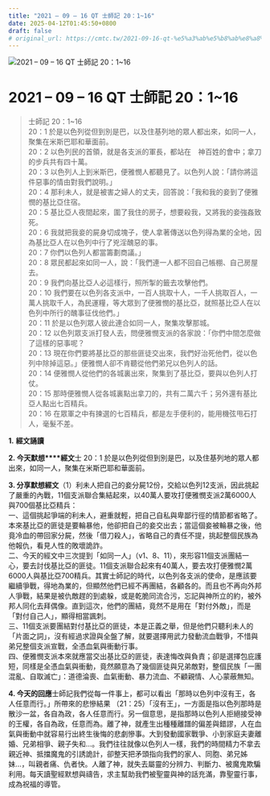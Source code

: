 ```yaml
---
title: "2021 – 09 – 16 QT 士師記 20：1~16"
date: 2025-04-12T01:45:50+0800
draft: false
# original_url: https://cmtc.tw/2021-09-16-qt-%e5%a3%ab%e5%b8%ab%e8%a8%98-20%ef%bc%9a116
---
```


![2021 – 09 – 16 QT 士師記 20：1~16](/images/qt.jpg   "2021 – 09 – 16 QT 士師記 20：1~16")

# 2021 – 09 – 16 QT 士師記 20：1~16

> 士師記 20：1~16  
> 20：1 於是以色列從但到別是巴，以及住基列地的眾人都出來，如同一人，聚集在米斯巴耶和華面前。  
> 20：2 以色列民的首領，就是各支派的軍長，都站在　神百姓的會中；拿刀的步兵共有四十萬。  
> 20：3 以色列人上到米斯巴，便雅憫人都聽見了。以色列人說：「請你將這件惡事的情由對我們說明。」  
> 20：4 那利未人，就是被害之婦人的丈夫，回答說：「我和我的妾到了便雅憫的基比亞住宿。  
> 20：5 基比亞人夜間起來，圍了我住的房子，想要殺我，又將我的妾強姦致死。  
> 20：6 我就把我妾的屍身切成塊子，使人拿著傳送以色列得為業的全地，因為基比亞人在以色列中行了兇淫醜惡的事。  
> 20：7 你們以色列人都當籌劃商議。」  
> 20：8 眾民都起來如同一人，說：「我們連一人都不回自己帳棚、自己房屋去。  
> 20：9 我們向基比亞人必這樣行，照所掣的籤去攻擊他們。  
> 20：10 我們要在以色列各支派中，一百人挑取十人，一千人挑取百人，一萬人挑取千人，為民運糧，等大眾到了便雅憫的基比亞，就照基比亞人在以色列中所行的醜事征伐他們。」  
> 20：11 於是以色列眾人彼此連合如同一人，聚集攻擊那城。  
> 20：12 以色列眾支派打發人去，問便雅憫支派的各家說：「你們中間怎麼做了這樣的惡事呢？  
> 20：13 現在你們要將基比亞的那些匪徒交出來，我們好治死他們，從以色列中除掉這惡。」便雅憫人卻不肯聽從他們弟兄以色列人的話。  
> 20：14 便雅憫人從他們的各城裏出來，聚集到了基比亞，要與以色列人打仗。  
> 20：15 那時便雅憫人從各城裏點出拿刀的，共有二萬六千；另外還有基比亞人點出七百精兵。  
> 20：16 在眾軍之中有揀選的七百精兵，都是左手便利的，能用機弦甩石打人，毫髮不差。

**1.** **經文誦讀**

**2. 今天默想****經文**士 20：1 於是以色列從但到別是巴，以及住基列地的眾人都出來，如同一人，聚集在米斯巴耶和華面前。

**3. 分享默想經文**（1）利未人把自己的妾分屍12份，交給以色列12支派，因此挑起了嚴重的內戰，11個支派聯合集結起來，以40萬人要攻打便雅憫支派2萬6000人與700個基比亞精兵：  
一、這個挑起爭端的利未人，避重就輕，把自己自私與卑鄙行徑的情節都省略了。本來基比亞的匪徒是要輪暴他，他卻把自己的妾交出去；當這個妾被輪暴之後，他竟冷血的帶回家分屍，然後「借刀殺人」，省略自己的責任不提，挑起整個民族為他報仇，看見人性的敗壞詭詐。  
二、今天的經文中三次提到「如同一人」（v1、8、11），來形容11個支派團結一心，要去討伐基比亞的匪徒。11個支派聯合起來有40萬人，要去攻打便雅憫2萬6000人與基比亞700精兵。其實士師記的時代，以色列各支派的使命，是應該要繼續爭戰，得地為業的，但顯然他們已經不再團結，各顧各的。而且也不再向外邦人爭戰，結果是被仇敵趕的到處躲，或是乾脆同流合污，忘記與神所立的約，被外邦人同化去拜偶像。直到這次，他們的團結，竟然不是用在「對付外敵」，而是「對付自己人」，顯得相當諷刺。  
三、11個支派要團結對付基比亞的匪徒，本是正義之舉，但是他們只聽利未人的「片面之詞」，沒有經過求證與全盤了解，就要選擇用武力發動流血戰爭，不惜與弟兄整個支派宣戰，全憑血氣與衝動行事。  
四、便雅憫支派本來就應當交出基比亞的匪徒，表達悔改與負責；卻是選擇包庇護短，同樣是全憑血氣與衝動，竟然願意為了幾個匪徒與兄弟敵對，整個民族「一團混亂、自取滅亡」：道德淪喪、血氣衝動、暴力流血、不顧親情、人心蒙蔽無知。

**4. 今天的回應**士師記我們從每一件事上，都可以看出「那時以色列中沒有王，各人任意而行。」所帶來的悲慘結果 （21：25）「沒有王」，一方面是指以色列那時是散沙一盆，各自為政，各人任意而行。另一個意思，是指那時以色列人拒絕接受神的王權，各自為政，任意而為。離了神，就產生出種種離譜的偏差與錯謬，人在血氣與衝動中就容易行出終生後悔的悲劇慘事。大到發動國家戰爭、小到家庭夫妻離婚、兄弟相爭、親子失和…。我們往往就像以色列人一樣，我們的時間精力不拿去親近神、抵擋魔鬼的引誘詭計，卻整天把矛頭指向我們的家人、同胞、弟兄姊妹…，叫親者痛、仇者快。人離了神，就失去屬靈的分辨力、判斷力、被魔鬼欺騙利用。每天讀聖經默想與禱告，求主幫助我們被聖靈與神的話充滿，靠聖靈行事，成為祝福的導管。